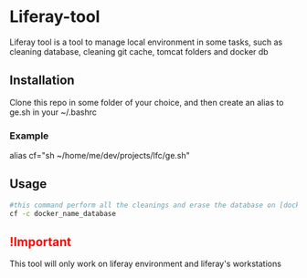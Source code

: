 # Liferay-tool

Liferay tool is a tool to manage local environment in some tasks, such as cleaning database, cleaning git cache, tomcat folders and docker db

## Installation

Clone this repo in some folder of your choice, and then create an alias to ge.sh in your ~/.bashrc

### Example

alias cf="sh ~/home/me/dev/projects/lfc/ge.sh"

## Usage

```bash
#this command perform all the cleanings and erase the database on [docker_name_database] which is on a docker cotainer
cf -c docker_name_database

```

## <span style="color: red; font-weight:bold;">!Important</span>
This tool will only work on liferay environment and liferay's workstations
